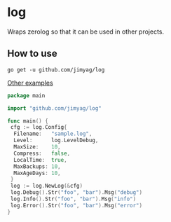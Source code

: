 # log

Wraps zerolog so that it can be used in other projects.

## How to use

```shell
go get -u github.com/jimyag/log
```

[Other examples](./example)

```go
package main

import "github.com/jimyag/log"

func main() {
 cfg := log.Config{
  Filename:   "sample.log",
  Level:      log.LevelDebug,
  MaxSize:    10,
  Compress:   false,
  LocalTime:  true,
  MaxBackups: 10,
  MaxAgeDays: 10,
 }
 log := log.NewLog(&cfg)
 log.Debug().Str("foo", "bar").Msg("debug")
 log.Info().Str("foo", "bar").Msg("info")
 log.Error().Str("foo", "bar").Msg("error")
}

```
